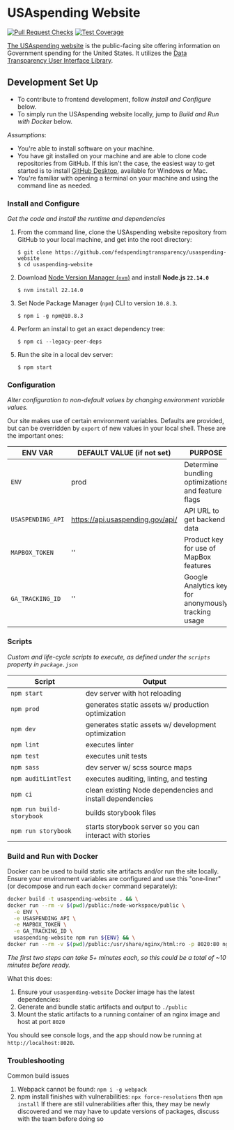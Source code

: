 # USAspending Website

[![Pull Request Checks](https://github.com/fedspendingtransparency/usaspending-website/actions/workflows/pull-request-checks.yaml/badge.svg?branch=staging)](https://github.com/fedspendingtransparency/usaspending-website/actions/workflows/pull-request-checks.yaml)
[![Test Coverage](https://codeclimate.com/github/fedspendingtransparency/usaspending-website/badges/coverage.svg)](https://codeclimate.com/github/fedspendingtransparency/usaspending-website/coverage)

[The USAspending website](https://www.usaspending.gov/) is the public-facing site offering information on Government spending for the United States. It utilizes the [Data Transparency User Interface Library](https://github.com/fedspendingtransparency/data-transparency-ui).

## Development Set Up
- To contribute to frontend development, follow _Install and Configure_ below. 
- To simply run the USAspending website locally, jump to _Build and Run with Docker_ below.

_Assumptions_:

* You're able to install software on your machine.
* You have git installed on your machine and are able to clone code repositories from GitHub. If this isn't the case, the easiest way to get started is to install [GitHub Desktop](https://desktop.github.com/ "GitHub desktop"), available for Windows or Mac.
* You're familiar with opening a terminal on your machine and using the command line as needed.

### Install and Configure
_Get the code and install the runtime and dependencies_

1. From the command line, clone the USAspending website repository from GitHub to your local machine, and get into the root directory:
    ```shell
    $ git clone https://github.com/fedspendingtransparency/usaspending-website
    $ cd usaspending-website
    ```
1. Download [Node Version Manager (`nvm`)](https://github.com/nvm-sh/nvm) and install **Node.js `22.14.0`**
    ```shell
    $ nvm install 22.14.0
    ```
1. Set Node Package Manager (`npm`) CLI to version `10.8.3`.
    ```shell
    $ npm i -g npm@10.8.3
    ```
1. Perform an install to get an exact dependency tree:
    ```shell
    $ npm ci --legacy-peer-deps
    ```
1. Run the site in a local dev server:
    ```shell
    $ npm start
    ```

### Configuration
_Alter configuration to non-default values by changing environment variable values._

Our site makes use of certain environment variables. Defaults are provided, but can be overridden by `export` of new values in your local shell. These are the important ones:

| ENV VAR           | DEFAULT VALUE (if not set)       | PURPOSE 
|-------------------|----------------------------------|-----------------------------------------------------|
| `ENV`             | prod                             | Determine bundling optimizations and feature flags  | 
| `USASPENDING_API` | https://api.usaspending.gov/api/ | API URL to get backend data                         |
| `MAPBOX_TOKEN`    | ''                               | Product key for use of MapBox features              |
| `GA_TRACKING_ID`  | ''                               | Google Analytics key for anonymously tracking usage |

### Scripts
_Custom and life-cycle scripts to execute, as defined under the `scripts` property in `package.json`_

| Script       | Output                                                      |
|--------------|-------------------------------------------------------------|
| `npm start`  | dev server with hot reloading                               |
| `npm prod`   | generates static assets w/ production optimization          |
| `npm dev`    | generates static assets w/ development optimization         |
| `npm lint`   | executes linter                                             |
| `npm test`   | executes unit tests                                         |
| `npm sass`   | dev server w/ scss source maps                              |
| `npm auditLintTest` | executes auditing, linting, and testing                            |
| `npm ci`     | clean existing Node dependencies and install dependencies   |
| `npm run build-storybook`     | builds storybook files                         |
| `npm run storybook`     | starts storybook server so you can interact with stories   |

### Build and Run with Docker
Docker can be used to build static site artifacts and/or run the site locally. Ensure your environment variables are configured and use this "one-liner" (or decompose and run each `docker` command separately):

```bash
docker build -t usaspending-website . && \
docker run --rm -v $(pwd)/public:/node-workspace/public \
  -e ENV \
  -e USASPENDING_API \
  -e MAPBOX_TOKEN \
  -e GA_TRACKING_ID \
  usaspending-website npm run ${ENV} && \
docker run --rm -v $(pwd)/public:/usr/share/nginx/html:ro -p 8020:80 nginx:1.18
```

_The first two steps can take 5+ minutes each, so this could be a total of ~10 minutes before ready._

What this does:
1. Ensure your `usaspending-website` Docker image has the latest dependencies:
1. Generate and bundle static artifacts and output to `./public`
1. Mount the static artifacts to a running container of an nginx image and host at port `8020`


You should see console logs, and the app should now be running at `http://localhost:8020`.

### Troubleshooting
Common build issues
1. Webpack cannot be found:
    `npm i -g webpack`
1. npm install finishes with vulnerabilities:
    `npx force-resolutions` then `npm install`
   If there are still vulnerabilities after this, they may be newly discovered and we may have to update versions of packages, discuss with the team before doing so

